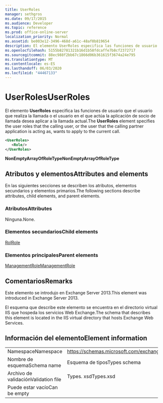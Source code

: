 ```yaml
---
title: UserRoles
manager: sethgros
ms.date: 09/17/2015
ms.audience: Developer
ms.topic: reference
ms.prod: office-online-server
localization_priority: Normal
ms.assetid: be003e12-3496-468d-a61c-48af0b819654
description: El elemento UserRoles especifica las funciones de usuario que el usuario que realiza la llamada o el usuario en el que actúa la aplicación de socio de llamada desea aplicar a la llamada actual.
ms.openlocfilehash: 5155b82781321b16d1b58fdcaffe7b8cf2372717
ms.sourcegitcommit: 88ec988f2bb67c1866d06b361615f3674a24e795
ms.translationtype: MT
ms.contentlocale: es-ES
ms.lasthandoff: 06/03/2020
ms.locfileid: "44467133"
---
```

# <a name="userroles"></a><span data-ttu-id="c3ede-103">UserRoles</span><span class="sxs-lookup"><span data-stu-id="c3ede-103">UserRoles</span></span>

<span data-ttu-id="c3ede-104">El elemento **UserRoles** especifica las funciones de usuario que el usuario que realiza la llamada o el usuario en el que actúa la aplicación de socio de llamada desea aplicar a la llamada actual.</span><span class="sxs-lookup"><span data-stu-id="c3ede-104">The **UserRoles** element specifies the user roles that the calling user, or the user that the calling partner application is acting as, wants to apply to the current call.</span></span> 
  
```XML
<UserRoles>
   <Role/>
</UserRoles>
```

 <span data-ttu-id="c3ede-105">**NonEmptyArrayOfRoleType**</span><span class="sxs-lookup"><span data-stu-id="c3ede-105">**NonEmptyArrayOfRoleType**</span></span>
## <a name="attributes-and-elements"></a><span data-ttu-id="c3ede-106">Atributos y elementos</span><span class="sxs-lookup"><span data-stu-id="c3ede-106">Attributes and elements</span></span>

<span data-ttu-id="c3ede-107">En las siguientes secciones se describen los atributos, elementos secundarios y elementos primarios.</span><span class="sxs-lookup"><span data-stu-id="c3ede-107">The following sections describe attributes, child elements, and parent elements.</span></span>
  
### <a name="attributes"></a><span data-ttu-id="c3ede-108">Atributos</span><span class="sxs-lookup"><span data-stu-id="c3ede-108">Attributes</span></span>

<span data-ttu-id="c3ede-109">Ninguna.</span><span class="sxs-lookup"><span data-stu-id="c3ede-109">None.</span></span>
  
### <a name="child-elements"></a><span data-ttu-id="c3ede-110">Elementos secundarios</span><span class="sxs-lookup"><span data-stu-id="c3ede-110">Child elements</span></span>

[<span data-ttu-id="c3ede-111">Rol</span><span class="sxs-lookup"><span data-stu-id="c3ede-111">Role</span></span>](role.md)
  
### <a name="parent-elements"></a><span data-ttu-id="c3ede-112">Elementos principales</span><span class="sxs-lookup"><span data-stu-id="c3ede-112">Parent elements</span></span>

[<span data-ttu-id="c3ede-113">ManagementRole</span><span class="sxs-lookup"><span data-stu-id="c3ede-113">ManagementRole</span></span>](managementrole.md)
  
## <a name="remarks"></a><span data-ttu-id="c3ede-114">Comentarios</span><span class="sxs-lookup"><span data-stu-id="c3ede-114">Remarks</span></span>

<span data-ttu-id="c3ede-115">Este elemento se introdujo en Exchange Server 2013.</span><span class="sxs-lookup"><span data-stu-id="c3ede-115">This element was introduced in Exchange Server 2013.</span></span>
  
<span data-ttu-id="c3ede-116">El esquema que describe este elemento se encuentra en el directorio virtual IIS que hospeda los servicios Web Exchange.</span><span class="sxs-lookup"><span data-stu-id="c3ede-116">The schema that describes this element is located in the IIS virtual directory that hosts Exchange Web Services.</span></span>
  
## <a name="element-information"></a><span data-ttu-id="c3ede-117">Información del elemento</span><span class="sxs-lookup"><span data-stu-id="c3ede-117">Element information</span></span>

|||
|:-----|:-----|
|<span data-ttu-id="c3ede-118">Namespace</span><span class="sxs-lookup"><span data-stu-id="c3ede-118">Namespace</span></span>  <br/> |https://schemas.microsoft.com/exchange/services/2006/types  <br/> |
|<span data-ttu-id="c3ede-119">Nombre de esquema</span><span class="sxs-lookup"><span data-stu-id="c3ede-119">Schema name</span></span>  <br/> |<span data-ttu-id="c3ede-120">Esquema de tipos</span><span class="sxs-lookup"><span data-stu-id="c3ede-120">Types schema</span></span>  <br/> |
|<span data-ttu-id="c3ede-121">Archivo de validación</span><span class="sxs-lookup"><span data-stu-id="c3ede-121">Validation file</span></span>  <br/> |<span data-ttu-id="c3ede-122">Types. xsd</span><span class="sxs-lookup"><span data-stu-id="c3ede-122">Types.xsd</span></span>  <br/> |
|<span data-ttu-id="c3ede-123">Puede estar vacío</span><span class="sxs-lookup"><span data-stu-id="c3ede-123">Can be empty</span></span>  <br/> ||
   

